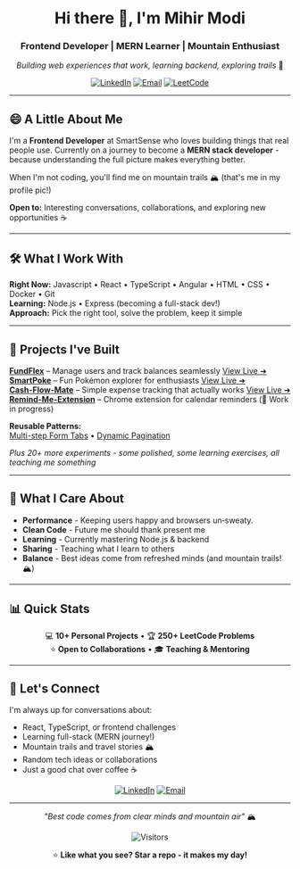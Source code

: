 <div align="center">

# Hi there 👋, I'm Mihir Modi

### Frontend Developer | MERN Learner | Mountain Enthusiast

*Building web experiences that work, learning backend, exploring trails* 🌄

[![LinkedIn](https://img.shields.io/badge/-Connect-0077B5?style=flat&logo=linkedin&logoColor=white)](https://www.linkedin.com/in/mihirmodi14/)
[![Email](https://img.shields.io/badge/-Say_Hello-D14836?style=flat&logo=gmail&logoColor=white)](mailto:modimihir960@gmail.com)
[![LeetCode](https://img.shields.io/badge/-250+_Solved-FFA116?style=flat&logo=leetcode&logoColor=black)](https://leetcode.com/mihir_modi)

</div>

---

## 😄 A Little About Me

I'm a **Frontend Developer** at SmartSense who loves building things that real people use. Currently on a journey to become a **MERN stack developer** - because understanding the full picture makes everything better.

When I'm not coding, you'll find me on mountain trails 🏔️ (that's me in my profile pic!)

**Open to:** Interesting conversations, collaborations, and exploring new opportunities ☕

---

## 🛠️ What I Work With

**Right Now:** Javascript • React • TypeScript • Angular • HTML • CSS • Docker • Git  
**Learning:** Node.js • Express (becoming a full-stack dev!)  
**Approach:** Pick the right tool, solve the problem, keep it simple

---

## 🎯 Projects I've Built

**[FundFlex](https://github.com/MihirModi14/FundFlex)** – Manage users and track balances seamlessly [View Live ➜](https://fundflex.netlify.app/)  
**[SmartPoke](https://github.com/MihirModi14/SmartPoke)** – Fun Pokémon explorer for enthusiasts [View Live ➜](https://smartpoke.netlify.app/)   
**[Cash-Flow-Mate](https://github.com/MihirModi14/Cash-Flow-Mate)** – Simple expense tracking that actually works [View Live ➜](https://cashflowmate.netlify.app/)   
**[Remind-Me-Extension](https://github.com/MihirModi14/Remind-Me-Extension)** – Chrome extension for calendar reminders (🚧 Work in progress) 

**Reusable Patterns:**  
[Multi-step Form Tabs](https://codesandbox.io/p/github/MihirModi14/vanilla-react-form-tabs) • [Dynamic Pagination](https://codesandbox.io/p/github/MihirModi14/vanilla-react-pagination)

*Plus 20+ more experiments - some polished, some learning exercises, all teaching me something*

---

## 🌟 What I Care About

- **Performance** - Keeping users happy and browsers un‑sweaty.
- **Clean Code** - Future me should thank present me  
- **Learning** - Currently mastering Node.js & backend
- **Sharing** - Teaching what I learn to others
- **Balance** - Best ideas come from refreshed minds (and mountain trails! 🏔️)

---

## 📊 Quick Stats

<div align="center">

💻 **10+ Personal Projects** • 🏆 **250+ LeetCode Problems**  
⭐ **Open to Collaborations** • 🎓 **Teaching & Mentoring**

</div>

---

## 💬 Let's Connect

I'm always up for conversations about:
- React, TypeScript, or frontend challenges
- Learning full-stack (MERN journey!)
- Mountain trails and travel stories 🏔️
- Random tech ideas or collaborations
- Just a good chat over coffee ☕

<div align="center">

[![LinkedIn](https://img.shields.io/badge/LinkedIn-Let's_Connect-0077B5?style=for-the-badge&logo=linkedin)](https://www.linkedin.com/in/mihirmodi14/)
[![Email](https://img.shields.io/badge/Email-Say_Hi-D14836?style=for-the-badge&logo=gmail)](mailto:modimihir960@gmail.com)

---

*"Best code comes from clear minds and mountain air"* 🏔️

![Visitors](https://komarev.com/ghpvc/?username=MihirModi14&color=blue&style=flat-square)

⭐ **Like what you see? Star a repo - it makes my day!**

</div>
